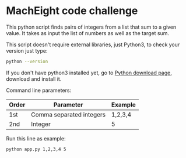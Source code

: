 # MachEight code challenge
This python script finds pairs of integers from a list that sum to a given value. It takes as input the list of numbers as well as the target sum.

This script doesn't require external libraries, just Python3, to check your version just type:
```sh
python --version
```
 If you don't have python3 installed yet, go to [Python download page](https://www.python.org/downloads/), download and install it.

Command line parameters:

| Order | Parameter | Example |
| -------| ----------- | ------------- |
| 1st  | Comma separated integers | 1,2,3,4
| 2nd  | Integer | 5 |

Run this line as example:
```sh
python app.py 1,2,3,4 5
```

